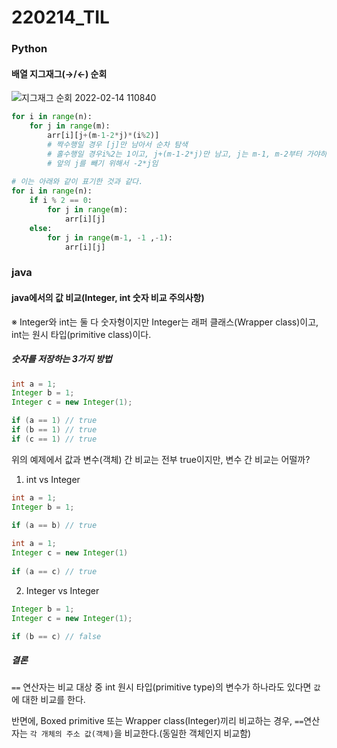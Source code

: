 # 220214_TIL

### Python

#### 배열 지그재그(→/←) 순회

![지그재그 순회 2022-02-14 110840](https://user-images.githubusercontent.com/93081720/153788273-fe860736-d457-4a97-a1c0-d52ac6e712ed.png)

```python
for i in range(n):
    for j in range(m):
        arr[i][j+(m-1-2*j)*(i%2)]
        # 짝수행일 경우 [j]만 남아서 순차 탐색
        # 홀수행일 경우i%2는 1이고, j+(m-1-2*j)만 남고, j는 m-1, m-2부터 가야하므로,
		# 앞의 j를 빼기 위해서 -2*j임
        
# 이는 아래와 같이 표기한 것과 같다.
for i in range(n):
    if i % 2 == 0:
        for j in range(m):
            arr[i][j]
    else:
        for j in range(m-1, -1 ,-1):
            arr[i][j]
```





### java

#### java에서의 값 비교(Integer, int 숫자 비교 주의사항)

※ Integer와 int는 둘 다 숫자형이지만 Integer는 래퍼 클래스(Wrapper class)이고, int는 원시 타입(primitive class)이다.

##### 숫자를 저장하는 3가지 방법

```java
int a = 1;
Integer b = 1;
Integer c = new Integer(1);

if (a == 1) // true
if (b == 1) // true
if (c == 1) // true
```

위의 예제에서 값과 변수(객체) 간 비교는 전부 true이지만, 변수 간 비교는 어떨까?

1) int vs Integer

```java
int a = 1;
Integer b = 1;

if (a == b) // true
    
int a = 1;
Integer c = new Integer(1)
    
if (a == c) // true
```



2. Integer vs Integer

```java
Integer b = 1;
Integer c = new Integer(1);

if (b == c) // false
```



##### 결론

`==` 연산자는 비교 대상 중 int 원시 타입(primitive type)의 변수가 하나라도 있다면 `값`에 대한 비교를 한다.

반면에, Boxed primitive 또는 Wrapper class(Integer)끼리 비교하는 경우, `==`연산자는 `각 개체의 주소 값(객체)`을 비교한다.(동일한 객체인지 비교함)